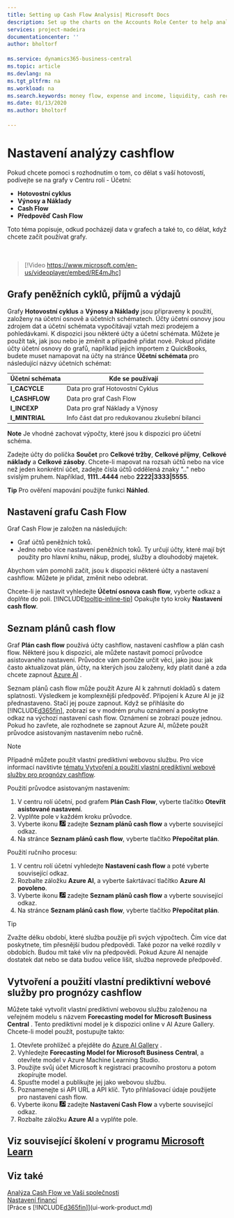 ```yaml
---
title: Setting up Cash Flow Analysis| Microsoft Docs
description: Set up the charts on the Accounts Role Center to help analyze the flow of money in your business, including expenses and income, liquidity, and cash receipts minus cash payments.
services: project-madeira
documentationcenter: ''
author: bholtorf

ms.service: dynamics365-business-central
ms.topic: article
ms.devlang: na
ms.tgt_pltfrm: na
ms.workload: na
ms.search.keywords: money flow, expense and income, liquidity, cash receipts minus cash payments, Cartera, funds
ms.date: 01/13/2020
ms.author: bholtorf

---
```

# Nastavení analýzy cashflow
Pokud chcete pomoci s rozhodnutím o tom, co dělat s vaší hotovostí, podívejte se na grafy v Centru rolí -  Účetní:

* **Hotovostní cyklus**
* **Výnosy a Náklady**
* **Cash Flow**
* **Předpověď Cash Flow**

Toto téma popisuje, odkud pocházejí data v grafech a také to, co dělat, když chcete začít používat grafy.  
<br><br>

> [!Video https://www.microsoft.com/en-us/videoplayer/embed/RE4mJhc]

## Grafy peněžních cyklů, příjmů a výdajů
Grafy **Hotovostní cyklus** a **Výnosy a Náklady** jsou připraveny k použití, založeny na účetní osnově a účetních schématech. Účty účetní osnovy jsou zdrojem dat a účetní schémata vypočítávají vztah mezi prodejem a pohledávkami. K dispozici jsou některé účty a účetní schémata. Můžete je použít tak, jak jsou nebo je změnit a případně přidat nové. Pokud přidáte účty účetní osnovy do grafů, například jejich importem z QuickBooks, budete muset namapovat na účty na stránce **Účetní schémata** pro následující názvy účetních schémat:

| Účetní schémata | Kde se používají |
| --- | --- |
| **I_CACYCLE** | Data pro graf Hotovostní Cyklus |
| **I_CASHFLOW** | Data pro graf Cash Flow |
| **I_INCEXP** | Data pro graf Náklady a Výnosy |
| **I_MINTRIAL** | Info část dat pro redukovanou zkušební bilanci |

**Note** Je vhodné zachovat výpočty, které jsou k dispozici pro účetní schéma.

Zadejte účty do políčka **Součet** pro **Celkové tržby**, **Celkové příjmy**, **Celkové náklady** a **Celkové zásoby**. Chcete-li mapovat na rozsah účtů nebo na více než jeden konkrétní účet, zadejte čísla účtů oddělená znaky ".." nebo svislým pruhem. Například, **1111..4444** nebo **2222|3333|5555**.

**Tip** Pro ověření mapování použijte funkci **Náhled**.

## Nastavení grafu Cash Flow
Graf Cash Flow je založen na následujích:

* Graf účtů peněžních toků.
* Jedno nebo více nastavení peněžních toků. Ty určují účty, které mají být použity pro hlavní knihu, nákup, prodej, služby a dlouhodobý majetek.

Abychom vám pomohli začít, jsou k dispozici některé účty a nastavení cashflow. Můžete je přidat, změnit nebo odebrat.

Chcete-li je nastavit vyhledejte **Účetní osnova cash flow**, vyberte odkaz a doplňte do polí. [!INCLUDE[tooltip-inline-tip](includes/tooltip-inline-tip_md.md)] Opakujte tyto kroky **Nastavení cash flow**.

## Seznam plánů cash flow
Graf **Plán cash flow** používá účty cashflow, nastavení cashflow a plán cash flow. Některé jsou k dispozici, ale můžete nastavit pomocí průvodce asistovaného nastavení. Průvodce vám pomůže určit věci, jako jsou: jak často aktualizovat plán, účty, na kterých jsou založeny, kdy platit daně a zda chcete zapnout [Azure AI](https://azure.microsoft.com/overview/ai-platform/) .

Seznam plánů cash flow může použít Azure AI k zahrnutí dokladů s datem splatnosti. Výsledkem je komplexnější předpověď. Připojení k Azure AI je již přednastaveno. Stačí jej pouze zapnout. Když se přihlásíte do [!INCLUDE[d365fin](includes/d365fin_md.md)], zobrazí se v modrém pruhu oznámení a poskytne odkaz na výchozí nastavení cash flow. Oznámení se zobrazí pouze jednou. Pokud ho zavřete, ale rozhodnete se zapnout Azure AI, můžete použít průvodce asistovaným nastavením nebo ručně.

> [!NOTE]  
> Případně můžete použít vlastní prediktivní webovou službu. Pro více informací navštivte [tématu Vytvoření a použití vlastní prediktivní webové služby pro prognózy cashflow](#AnchorText).

Použití průvodce asistovaným nastavením:

1. V centru rolí účetní, pod grafem **Plán Cash Flow**, vyberte tlačítko **Otevřít asistované nastavení**.
2. Vyplňte pole v každém kroku průvodce.
3. Vyberte ikonu ![Žárovky, která otevře funkci Řekněte mi](media/ui-search/search_small.png " Řekněte mi, co chcete dělat") zadejte **Seznam plánů cash flow** a vyberte související odkaz.
4. Na stránce **Seznam plánů cash flow**, vyberte tlačítko **Přepočítat plán**.

Použití ručního procesu:

1. V centru rolí účetní vyhledejte **Nastavení cash flow** a poté vyberte související odkaz.
2. Rozbalte záložku **Azure AI**, a vyberte šakrtávací tlačítko **Azure AI povoleno**.
3. Vyberte ikonu ![Žárovky, která otevře funkci Řekněte mi](media/ui-search/search_small.png " Řekněte mi, co chcete dělat") zadejte **Seznam plánů cash flow** a vyberte související odkaz.
4. Na stránce **Seznam plánů cash flow**, vyberte tlačítko **Přepočítat plán**.

> [!TIP]  
> Zvažte délku období, které služba použije při svých výpočtech. Čím více dat poskytnete, tím přesnější budou předpovědi. Také pozor na velké rozdíly v obdobích. Budou mít také vliv na předpovědi. Pokud Azure AI nenajde dostatek dat nebo se data budou velice lišit, služba neprovede předpověď.

## <a name="AnchorText"> </a>Vytvoření a použití vlastní prediktivní webové služby pro prognózy cashflow
Můžete také vytvořit vlastní prediktivní webovou službu založenou na veřejném modelu s názvem **Forecasting model for Microsoft Business Central** . Tento prediktivní model je k dispozici online v AI Azure Gallery. Chcete-li model použít, postupujte takto:

1. Otevřete prohlížeč a přejděte do [Azure AI Gallery](https://go.microsoft.com/fwlink/?linkid=828352) .
2. Vyhledejte **Forecasting Model for Microsoft Business Central**, a otevřete model v Azure Machine Learning Studio.
3. Použijte svůj účet Microsoft k registraci pracovního prostoru a potom zkopírujte model.
4. Spusťte model a publikujte jej jako webovou službu.
5. Poznamenejte si API URL a API klíč. Tyto přihlašovací údaje použijete pro nastavení cash flow.
6. Vyberte ikonu ![Žárovky, která otevře funkci Řekněte mi](media/ui-search/search_small.png " Řekněte mi, co chcete dělat") zadejte **Nastavení Cash Flow** a vyberte související odkaz.
7. Rozbalte záložku **Azure AI** a vyplňte pole.

## Viz související školení v programu [Microsoft Learn](/learn/modules/forecast-cash-flow-dynamics-365-business-central/index)

## Viz také
[Analýza Cash Flow ve Vaši společnosti](finance-analyze-cash-flow.md)  
[Nastavení financí](finance-setup-finance.md)  
[Práce s [!INCLUDE[d365fin](includes/d365fin_md.md)]](ui-work-product.md)
